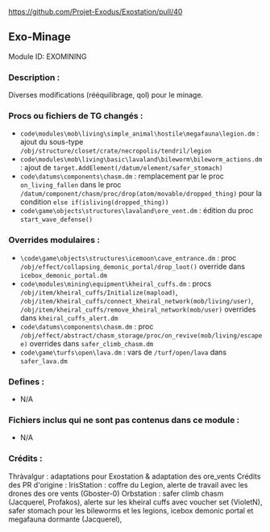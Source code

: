 https://github.com/Projet-Exodus/Exostation/pull/40

## Exo-Minage

Module ID: EXOMINING

### Description :

Diverses modifications (rééquilibrage, qol) pour le minage.

### Procs ou fichiers de TG changés :

- `code\modules\mob\living\simple_animal\hostile\megafauna\legion.dm` : ajout du sous-type `/obj/structure/closet/crate/necropolis/tendril/legion`
- `code\modules\mob\living\basic\lavaland\bileworm\bileworm_actions.dm` : ajout de `target.AddElement(/datum/element/safer_stomach)`
- `code\datums\components\chasm.dm` : remplacement par le proc `on_living_fallen` dans le proc `/datum/component/chasm/proc/drop(atom/movable/dropped_thing)` pour la condition `else if(isliving(dropped_thing))`
- `code\game\objects\structures\lavaland\ore_vent.dm` : édition du proc `start_wave_defense()`

### Overrides modulaires :

- `\code\game\objects\structures\icemoon\cave_entrance.dm` : proc `/obj/effect/collapsing_demonic_portal/drop_loot()` override dans `icebox_demonic_portal.dm`
- `code\modules\mining\equipment\kheiral_cuffs.dm` : procs `/obj/item/kheiral_cuffs/Initialize(mapload)`, `/obj/item/kheiral_cuffs/connect_kheiral_network(mob/living/user)`, `/obj/item/kheiral_cuffs/remove_kheiral_network(mob/user)` overrides dans `kheiral_cuffs_alert.dm`
- `code\datums\components\chasm.dm` : proc `/obj/effect/abstract/chasm_storage/proc/on_revive(mob/living/escapee)` overrides dans `safer_climb_chasm.dm`
- `code\game\turfs\open\lava.dm` : vars de `/turf/open/lava` dans `safer_lava.dm`

### Defines :

- N/A

### Fichiers inclus qui ne sont pas contenus dans ce module :

- N/A

### Crédits :
Thràvalgur : adaptations pour Exostation & adaptation des ore_vents
Crédits des PR d'origine :
IrisStation : coffre du Legion, alerte de travail avec les drones des ore vents (Gboster-0)
Orbstation : safer climb chasm (Jacquerel, Profakos), alerte sur les kheiral cuffs avec voucher set (VioletN), safer stomach pour les bileworms et les legions, icebox demonic portal et megafauna dormante (Jacquerel),
